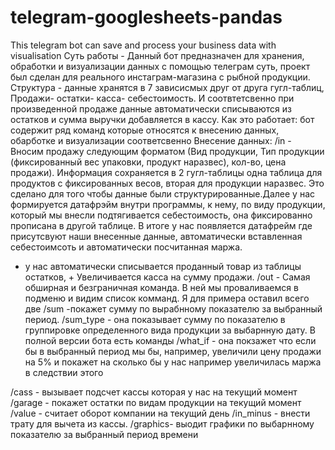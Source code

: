 # telegram-googlesheets-pandas
This telegram bot can save and process your business data with visualisation
Суть работы - Данный бот предназначен для хранения, обработки и визуализации данных с помощью телеграм суть, проект был сделан для реального инстаграм-магазина с рыбной продукции.
Структура - данные хранятся в 7 зависисмых друг от друга гугл-таблиц, Продажи- остатки- касса- себестоимость. И соотвтетсвенно при произведенной продаже данные автоматически списываются из остатков и сумма выручки добавляется в кассу.
Как это работает: бот содержит ряд команд которые относятся к внесению данных, обарботке и визуализации соответсвенно
Внесение данных: 
/in - Вносим продажу следующим форматом (Вид продукции, Тип продукции (фиксированный вес упаковки, продукт наразвес), кол-во, цена продажи). Информация сохраняется в 2 гугл-таблицы одна таблица для продуктов с фиксированных весов, вторая для продукции наразвес. Это сделано для того чтобы данные были структурированные.Далее у нас формируется датафрэйм внутри программы, к нему, по виду продукции, который мы внесли подтягивается себестоимость, она фиксированно прописана в другой таблице. В итоге у нас появляется датафрейм где присутсвуют наши внесенные данные, автоматически вставленная себестоимсоть и автоматически посчитанная маржа. 
+ у нас автоматически списывается проданный товар из таблицы остатков, + Увеличивается касса на сумму продажи.
/out - Самая обширная и безграничная команда. В ней мы проваливаемся в подменю и видим список комманд. Я для примера оставил всего две /sum -покажет сумму по вырабнному показателю за выбранный период. /sum_type - она показывает сумму по показателю в группировке определенного вида продукции за выбарнную дату. 
В полной версии бота есть команды /what_if - она покзажет что если бы в выбранный период мы бы, например, увеличили цену продажи на 5% и покажет на сколько бы у нас например увеличилась маржа в следствии этого 

/cass - вызывает подсчет кассы которая у нас на текущий момент 
/garage - покажет остатки по видам продукции на текущий момент
/value - считает оборот компании на текущий день
/in_minus - внести трату для вычета из кассы.
/graphics- выодит графики по выбарнному показателю за выбранный период времени

